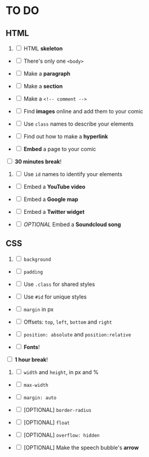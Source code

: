 # TO DO

## HTML

1. <input type="checkbox"> HTML **skeleton**

- <input type="checkbox"> There's only one `<body>`

- <input type="checkbox"> Make a **paragraph**

- <input type="checkbox"> Make a **section**

- <input type="checkbox"> Make a `<!-- comment -->`

- <input type="checkbox"> Find **images** online and add them to your comic

- <input type="checkbox"> Use `class` names to describe your elements

- <input type="checkbox"> Find out how to make a **hyperlink**

- <input type="checkbox"> **Embed** a page to your comic



<input type="checkbox"> **30 minutes break**!



1. <input type="checkbox"> Use `id` names to identify your elements

- <input type="checkbox"> Embed a **YouTube video** 

- <input type="checkbox"> Embed a **Google map**

- <input type="checkbox"> Embed a **Twitter widget**

- <input type="checkbox"> *OPTIONAL* Embed a **Soundcloud song**


## CSS



1. <input type="checkbox"> `background`

- <input type="checkbox"> `padding`

- <input type="checkbox"> Use `.class` for shared styles

- <input type="checkbox"> Use `#id` for unique styles

- <input type="checkbox"> `margin` in px

- <input type="checkbox"> Offsets: `top`, `left`, `bottom` and `right`

- <input type="checkbox"> `position: absolute` and `position:relative`

- <input type="checkbox"> **Fonts**!

<input type="checkbox"> **1 hour break**!

1. <input type="checkbox"> `width` and `height`, in px and %

- <input type="checkbox"> `max-width`

- <input type="checkbox"> `margin: auto`

- <input type="checkbox"> [OPTIONAL] `border-radius`

- <input type="checkbox"> [OPTIONAL] `float`

- <input type="checkbox"> [OPTIONAL] `overflow: hidden`

- <input type="checkbox"> [OPTIONAL] Make the speech bubble's **arrow**


